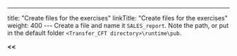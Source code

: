 ---
title: "Create files for the exercises"
linkTitle: "Create files for the exercises"
weight: 400
--- Create a file and name it `SALES_report`. Note the path, or put in the default folder `<Transfer_CFT directory>\runtime\pub`.

****&lt;&lt;**** [](../../)
